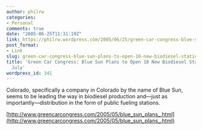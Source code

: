 ```yaml
---
author: philrw
categories:
- Personal
comments: true
date: "2005-06-25T11:31:19Z"
link: https://philrw.wordpress.com/2005/06/25/green-car-congress-blue-sun-plans-to-open-10-new-biodiesel-stations-on-4-july/
post_format:
- Link
slug: green-car-congress-blue-sun-plans-to-open-10-new-biodiesel-stations-on-4-july
title: 'Green Car Congress: Blue Sun Plans to Open 10 New Biodiesel Stations on 4
  July'
wordpress_id: 341
---
```


Colorado, specifically a company in Colorado by the name of Blue Sun,
seems to be leading the way in biodiesel production and—just as
importantly—distribution in the form of public fueling stations.

[http://www.greencarcongress.com/2005/05/blue_sun_plans_.html](http://www.greencarcongress.com/2005/05/blue_sun_plans_.html)
